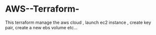 # AWS--Terraform-
This terraform manage the aws cloud , launch ec2 instance , create key pair, create a new ebs volume etc...
